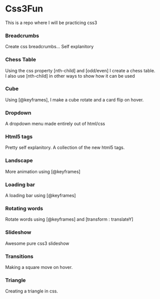 Css3Fun
=======

This is a repo where I will be practicing css3

<h3>Breadcrumbs</h3>
<p>Create css breadcrumbs... Self explanitory</p>

<h3>Chess Table</h3>
<p>
Using the css property [nth-child] and [odd/even] I create a chess table. <br />
I also use [nth-child] in other ways to show how it can be used
</p>

<h3>Cube</h3>
<p>Using [@keyframes], I make a cube rotate and a card flip on hover.</p>

<h3>Dropdown</h3>
<p>A dropdown menu made entirely out of html/css</p>

<h3>Html5 tags</h3>
<p>Pretty self explanitory. A collection of the new html5 tags.</p>

<h3>Landscape</h3>
<p>More animation using [@keyframes]</p>

<h3>Loading bar</h3>
<p>A loading bar using [@keyframes]</p>

<h3>Rotating words</h3>
<p>Rotate words using [@keyframes] and [transform : translateY]</p>

<h3>Slideshow</h3>
<p>Awesome pure css3 slideshow</p>

<h3>Transitions</h3>
<p>Making a square move on hover.</p>

<h3>Triangle</h3>
<p>Creating a triangle in css.</p>


